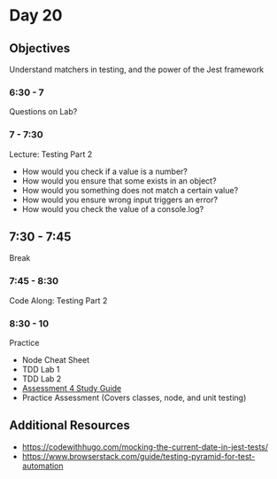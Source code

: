 # Day 20

## Objectives

Understand matchers in testing, and the power of the Jest framework

### 6:30 - 7

Questions on Lab?

### 7 - 7:30

Lecture: Testing Part 2

- How would you check if a value is a number?
- How would you ensure that some exists in an object?
- How would you something does not match a certain value?
- How would you ensure wrong input triggers an error?
- How would you check the value of a console.log?

## 7:30 - 7:45

Break

### 7:45 - 8:30

Code Along: Testing Part 2

### 8:30 - 10

Practice

- Node Cheat Sheet
- TDD Lab 1
- TDD Lab 2
- [Assessment 4 Study Guide](https://lms.grandcircus.co/pluginfile.php/28668/mod_resource/content/0/Assessment%204%20Study%20Guide.pdf?redirect=1)
- Practice Assessment (Covers classes, node, and unit testing)

## Additional Resources

- https://codewithhugo.com/mocking-the-current-date-in-jest-tests/
- https://www.browserstack.com/guide/testing-pyramid-for-test-automation
